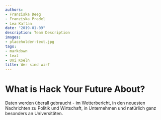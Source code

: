 ```yaml
---
authors:
- Franziska Deeg
- Franziska Pradel
- Lea Kaftan
date: "2019-01-09"
description: Team Description
images:
- placeholder-text.jpg
tags:
- markdown
- text
- Uni Koeln
title: Wer sind wir?
---
```


# What is Hack Your Future About?

Daten werden überall gebraucht - im Wetterbericht, in den neuesten Nachrichten zu Politik und Wirtschaft, in Unternehmen und natürlich ganz besonders an Universitäten. 
<!--more-->

